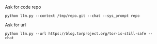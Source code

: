 

Ask for code repo

```
python llm.py --context /tmp/repo.git --chat --sys_prompt repo
```


Ask for url

```
python llm.py --url https://blog.torproject.org/tor-is-still-safe --chat 
```
